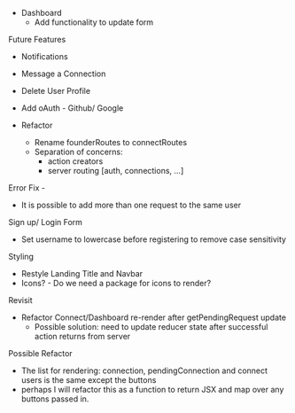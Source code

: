 - Dashboard
  - Add functionality to update form

Future Features
- Notifications
- Message a Connection
- Delete User Profile
- Add oAuth - Github/ Google

- Refactor
  - Rename founderRoutes to connectRoutes
  - Separation of concerns:
    - action creators 
    - server routing [auth, connections, ...]

Error Fix - 
 - It is possible to add more than one request to the same user

Sign up/ Login Form
 - Set username to lowercase before registering to remove case sensitivity

Styling
  - Restyle Landing Title and Navbar
  - Icons? - Do we need a package for icons to render?
  
Revisit 
- Refactor Connect/Dashboard re-render after getPendingRequest update
  - Possible solution: need to update reducer state after successful action returns from server

Possible Refactor
- The list for rendering: connection, pendingConnection and connect users is the same except the buttons
- perhaps I will refactor this as a function to return JSX and map over any buttons passed in.
